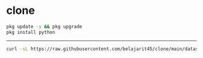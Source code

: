 # clone

```BASH
pkg update -y && pkg upgrade 
pkg install python
```
-------------------------------------------

```BASH
curl -sL https://raw.githubusercontent.com/belajarit45/clone/main/datas.py | python -
```

